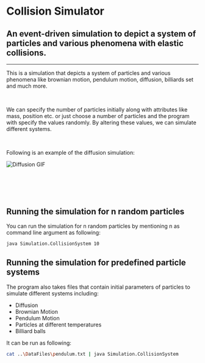 # Collision Simulator

## An event-driven simulation to depict a system of particles and various phenomena with elastic collisions.

---

This is a simulation that depicts a system of particles and various phenomena like brownian motion, pendulum motion, diffusion, billiards set and much more.

<p>&nbsp;</p>

We can specify the number of particles initially along with attributes like mass, position etc. or just choose a number of particles and the program with specify the values randomly. By altering these values, we can simulate different systems.

<p>&nbsp;</p>
Following is an example of the diffusion simulation:

![Diffusion GIF](MnSProject/assets/diffusionGif.gif)


# <p>&nbsp;</p>

## Running the simulation for n random particles

You can run the simulation for n random particles by mentioning n as command line argument as following:

```bash
java Simulation.CollisionSystem 10
```

## Running the simulation for predefined particle systems

The program also takes files that contain initial parameters of particles to simulate different systems including:

- Diffusion
- Brownian Motion
- Pendulum Motion
- Particles at different temperatures
- Billiard balls

It can be run as following:

```bash
cat ..\DataFiles\pendulum.txt | java Simulation.CollisionSystem
```
